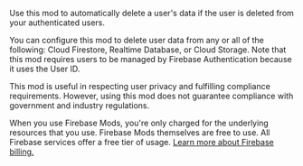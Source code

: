 Use this mod to automatically delete a user's data if the user is deleted from your authenticated users.

You can configure this mod to delete user data from any or all of the following: Cloud Firestore, Realtime Database, or Cloud Storage. Note that this mod requires users to be managed by Firebase Authentication because it uses the User ID.

This mod is useful in respecting user privacy and fulfilling compliance requirements. However, using this mod does not guarantee compliance with government and industry regulations.

When you use Firebase Mods, you're only charged for the underlying resources that you use. Firebase Mods themselves are free to use. All Firebase services offer a free tier of usage. [Learn more about Firebase billing.](https://firebase.google.com/pricing)
